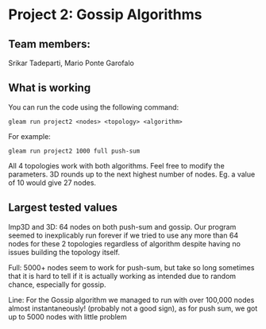 # Project 2: Gossip Algorithms

## Team members:

Srikar Tadeparti,
Mario Ponte Garofalo

## What is working

You can run the code using the following command:

`gleam run project2 <nodes> <topology> <algorithm>`

For example:

`gleam run project2 1000 full push-sum`


All 4 topologies work with both algorithms. Feel free to modify the parameters. 3D rounds up to the next highest number of nodes.
Eg. a value of 10 would give 27 nodes.

## Largest tested values

Imp3D and 3D: 64 nodes on both push-sum and gossip. Our program seemed to inexplicably run forever if we tried to use any more than 64 nodes for these 2 topologies regardless of algorithm despite having no issues building the topology itself.

Full: 5000+ nodes seem to work for push-sum, but take so long sometimes that it is hard to tell if it is actually working as intended due to random chance, especially for gossip.

Line: For the Gossip algorithm we managed to run with over 100,000 nodes almost instantaneously! (probably not a good sign), as for push sum, we got up to 5000 nodes with little problem
